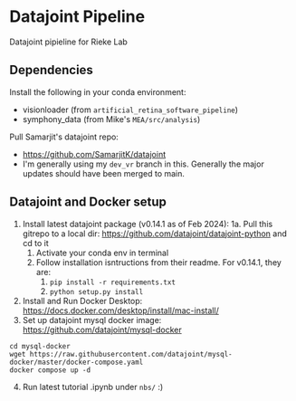 # Datajoint Pipeline
Datajoint pipieline for Rieke Lab

## Dependencies
Install the following in your conda environment:
- visionloader (from `artificial_retina_software_pipeline`)
- symphony_data (from Mike's `MEA/src/analysis`)

Pull Samarjit's datajoint repo:
- https://github.com/SamarjitK/datajoint
- I'm generally using my `dev_vr` branch in this. Generally the major updates should have been merged to main.

## Datajoint and Docker setup
1. Install latest datajoint package (v0.14.1 as of Feb 2024):
    1a. Pull this gitrepo to a local dir: https://github.com/datajoint/datajoint-python and cd to it
    1. Activate your conda env in terminal
    2. Follow installation isntructions from their readme. For v0.14.1, they are:
        1. `pip install -r requirements.txt`
        2. `python setup.py install`
2. Install and Run Docker Desktop: https://docs.docker.com/desktop/install/mac-install/
3. Set up datajoint mysql docker image: https://github.com/datajoint/mysql-docker
```mkdir mysql-docker
cd mysql-docker
wget https://raw.githubusercontent.com/datajoint/mysql-docker/master/docker-compose.yaml
docker compose up -d
```

4. Run latest tutorial .ipynb under `nbs/` :)